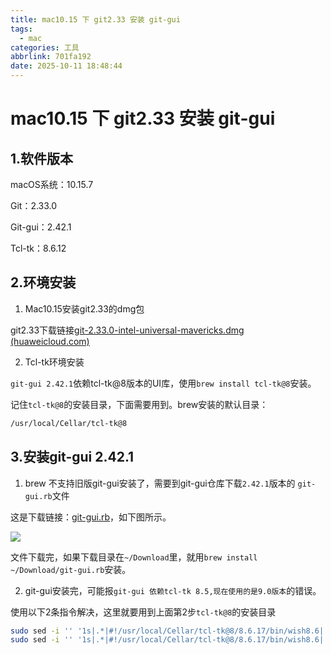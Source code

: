 ```yaml
---
title: mac10.15 下 git2.33 安装 git-gui
tags:
  - mac
categories: 工具
abbrlink: 701fa192
date: 2025-10-11 18:48:44
---
```


# mac10.15 下 git2.33 安装 git-gui

## 1.软件版本

macOS系统：10.15.7

Git：2.33.0

Git-gui：2.42.1

Tcl-tk：8.6.12

## 2.环境安装

1. Mac10.15安装git2.33的dmg包

git2.33下载链接[git-2.33.0-intel-universal-mavericks.dmg (huaweicloud.com)](https://mirrors.huaweicloud.com/git-for-macos/git-2.33.0-intel-universal-mavericks.dmg)

2. Tcl-tk环境安装

`git-gui 2.42.1`依赖tcl-tk@8版本的UI库，使用`brew install tcl-tk@8`安装。

记住`tcl-tk@8`的安装目录，下面需要用到。brew安装的默认目录：

```bash
/usr/local/Cellar/tcl-tk@8
```



## 3.安装git-gui 2.42.1



1. brew 不支持旧版git-gui安装了，需要到git-gui仓库下载`2.42.1`版本的 `git-gui.rb`文件

这是下载链接：[git-gui.rb](https://github.com/Homebrew/homebrew-core/commits/3831c91a4807c802fe1db291af9682d89ed566f1/Formula/g/git-gui.rb?after=3831c91a4807c802fe1db291af9682d89ed566f1+34)，如下图所示。

![](https://cdn.jsdelivr.net/gh/swimminghao/picture@main/img/2025/10/11/EWBlLL.png)

文件下载完，如果下载目录在`~/Download`里，就用`brew install ~/Download/git-gui.rb`安装。

2. git-gui安装完，可能报`git-gui 依赖tcl-tk 8.5,现在使用的是9.0版本`的错误。

使用以下2条指令解决，这里就要用到上面第2步`tcl-tk@8`的安装目录

```bash
sudo sed -i '' '1s|.*|#!/usr/local/Cellar/tcl-tk@8/8.6.17/bin/wish8.6|' /usr/local/bin/git-gui
sudo sed -i '' '1s|.*|#!/usr/local/Cellar/tcl-tk@8/8.6.17/bin/wish8.6|' /usr/local/bin/gitk
```

